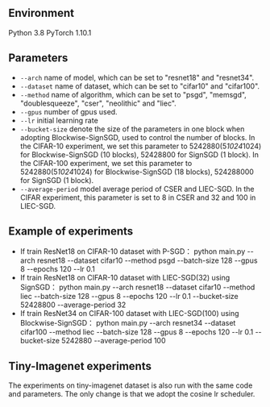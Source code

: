 ## Environment
Python 3.8 
PyTorch 1.10.1

## Parameters
- `--arch` name of model, which can be set to "resnet18" and "resnet34".
- `--dataset` name of dataset, which can be set to "cifar10" and "cifar100".
- `--method` name of algorithm, which can be set to "psgd", "memsgd", "doublesqueeze", "cser", "neolithic" and "liec".
- `--gpus` number of gpus used.
- `--lr` initial learning rate
- `--bucket-size` denote the size of the parameters in one block when adopting Blockwise-SignSGD, used to control the number of blocks. 
                  In the CIFAR-10 experiment, we set this parameter to 5242880(5*1024*1024) for Blockwise-SignSGD (10 blocks), 52428800 for SignSGD (1 block).
                  In the CIFAR-100 experiment, we set this parameter to 5242880(5*1024*1024) for Blockwise-SignSGD (18 blocks), 524288000 for SignSGD (1 block).   
- `--average-period` model average period of CSER and LIEC-SGD. In the CIFAR experiment, this parameter is set to 8 in CSER and 32 and 100 in LIEC-SGD.

## Example of experiments
- If train ResNet18 on CIFAR-10 dataset with P-SGD：
python main.py --arch resnet18 --dataset cifar10 --method psgd --batch-size 128 --gpus 8 --epochs 120 --lr 0.1
- If train ResNet18 on CIFAR-10 dataset with LIEC-SGD(32) using SignSGD：
python main.py --arch resnet18 --dataset cifar10 --method liec --batch-size 128 --gpus 8 --epochs 120 --lr 0.1 --bucket-size 52428800 --average-period 32
- If train ResNet34 on CIFAR-100 dataset with LIEC-SGD(100) using Blockwise-SignSGD：
python main.py --arch resnet34 --dataset cifar100 --method liec --batch-size 128 --gpus 8 --epochs 120 --lr 0.1 --bucket-size 5242880 --average-period 100

## Tiny-Imagenet experiments
The experiments on tiny-imagenet dataset is also run with the same code and parameters. The only change is that we adopt the cosine lr scheduler.